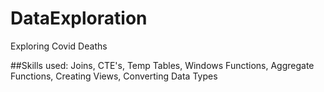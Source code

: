 # DataExploration
Exploring Covid Deaths

##Skills used:
Joins, CTE's, Temp Tables, Windows Functions, Aggregate Functions, Creating Views, Converting Data Types
